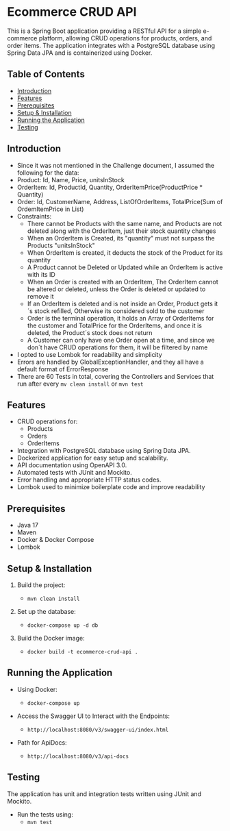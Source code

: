 # Ecommerce CRUD API

This is a Spring Boot application providing a RESTful API for a simple e-commerce platform, allowing CRUD operations for
products, orders, and order items. The application integrates with a PostgreSQL database using Spring Data JPA and is
containerized using Docker.

## Table of Contents

- [Introduction](#introduction)
- [Features](#features)
- [Prerequisites](#prerequisites)
- [Setup & Installation](#setup--installation)
- [Running the Application](#running-the-application)
- [Testing](#testing)

## Introduction

- Since it was not mentioned in the Challenge document, I assumed the following for the data:
- Product: Id, Name, Price, unitsInStock
- OrderItem: Id, ProductId, Quantity, OrderItemPrice(ProductPrice * Quantity)
- Order: Id, CustomerName, Address, ListOfOrderItems, TotalPrice(Sum of OrdemItemPrice in List)
- Constraints:
    - There cannot be Products with the same name, and Products are not deleted along with the OrderItem, just their stock quantity
      changes
    - When an OrderItem is Created, its "quantity" must not surpass the Products "unitsInStock"
    - When OrderItem is created, it deducts the stock of the Product for its quantity
    - A Product cannot be Deleted or Updated while an OrderItem is active with its ID
    - When an Order is created with an OrderItem, The OrderItem cannot be altered or deleted, unless the Order is deleted or
      updated to remove it
    - If an OrderItem is deleted and is not inside an Order, Product gets it´s stock refilled, Otherwise its considered sold to the customer
    - Order is the terminal operation, it holds an Array of OrderItems for the customer and TotalPrice for the
      OrderItems, and once it is deleted, the Product´s stock does not return
    - A Customer can only have one Order open at a time, and since we don´t have CRUD operations for them, it will be
      filtered by name
- I opted to use Lombok for readability and simplicity
- Errors are handled by GlobalExceptionHandler, and they all have a default format of ErrorResponse
- There are 60 Tests in total, covering the Controllers and Services that run after every `mv clean install`
  or `mvn test`

## Features

- CRUD operations for:
    - Products
    - Orders
    - OrderItems
- Integration with PostgreSQL database using Spring Data JPA.
- Dockerized application for easy setup and scalability.
- API documentation using OpenAPI 3.0.
- Automated tests with JUnit and Mockito.
- Error handling and appropriate HTTP status codes.
- Lombok used to minimize boilerplate code and improve readability

## Prerequisites

- Java 17
- Maven
- Docker & Docker Compose
- Lombok

## Setup & Installation

1. Build the project:
    - `mvn clean install`

2. Set up the database:
    - `docker-compose up -d db`

3. Build the Docker image:
    - `docker build -t ecommerce-crud-api .`

## Running the Application

- Using Docker:
    - `docker-compose up`

- Access the Swagger UI to Interact with the Endpoints:
    - `http://localhost:8080/v3/swagger-ui/index.html`

- Path for ApiDocs:
    - `http://localhost:8080/v3/api-docs`

## Testing

The application has unit and integration tests written using JUnit and Mockito.

- Run the tests using:
    - `mvn test`